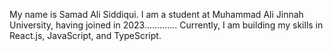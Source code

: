 My name is Samad Ali Siddiqui. I am a student at Muhammad Ali Jinnah University, having joined in 2023............. 
Currently, I am building my skills in React.js, JavaScript, and TypeScript.
   
